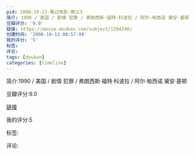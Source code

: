 ```yaml
---
pid: 2008-10-13-看过电影-教父3
简介: 1990 / 美国 / 剧情 犯罪 / 弗朗西斯·福特·科波拉 / 阿尔·帕西诺 黛安·基顿
豆瓣评分: '9.0'
链接: https://movie.douban.com/subject/1294240/
创建时间: '2008-10-13 00:57:08'
我的评分: '5'
标签:
评论:
tags: [douban]
categories: [timeline]
---
```

简介:1990 / 美国 / 剧情 犯罪 / 弗朗西斯·福特·科波拉 / 阿尔·帕西诺 黛安·基顿

豆瓣评分:9.0

[链接](https://movie.douban.com/subject/1294240/)

我的评分:5

标签:

评论:

